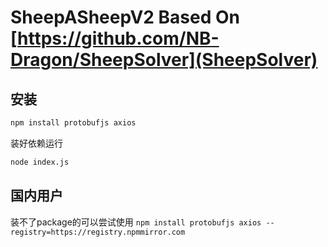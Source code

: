 # SheepASheepV2 Based On [https://github.com/NB-Dragon/SheepSolver](SheepSolver)

## 安装

```bash
npm install protobufjs axios
```

装好依赖运行

```bash
node index.js
```

## 国内用户

装不了package的可以尝试使用 ```npm install protobufjs axios --registry=https://registry.npmmirror.com```
